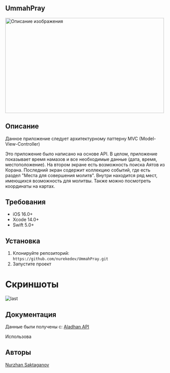 ## UmmahPray 

<img src="[путь_к_изображению](https://github.com/nurekedev/UmmahPray/assets/91678403/59b586d1-c042-43bd-816e-cea3cea3d2f5)" alt="Описание изображения" width="500" height="300">



## Описание
Данное приложение следует архитектурному паттерну MVC (Model-View-Controller)

Это приложение было написано на основе API. 
В целом, приложение показывает время намазов и все необходимые данные (дата, время, местоположение).
На втором экране есть возможность поиска Аятов из Корана.
Последний экран содержит коллекцию событий, где есть раздел "Места для совершения молитв".
Внутри находится ряд мест, имеющихся возможность для молитвы. Также можно посмотреть координаты на картах.


## Требования

- iOS 16.0+
- Xcode 14.0+
- Swift 5.0+

## Установка

1. Клонируйте репозиторий: `https://github.com/nurekedev/UmmahPray.git`
2. Запустите проект

# Скриншоты

![last](https://github.com/nurekedev/UmmahPray/assets/91678403/fd414c3b-01c8-4431-9fb0-364efca217cc)

## Документация
Данные были получены с: 
[Aladhan API](https://aladhan.com/)

Использова


## Авторы

[Nurzhan Saktaganov](https://github.com/nurekedev)



